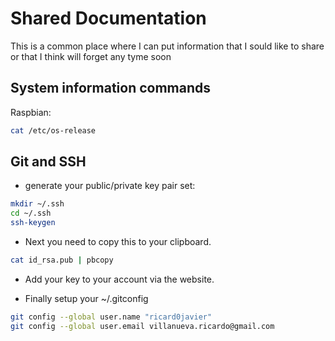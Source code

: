 # Shared Documentation

This is a common place where I can put information that I sould like to share or that I think will forget any tyme soon

## System information commands
Raspbian: 
```bash
cat /etc/os-release
```

## Git and SSH
- generate your public/private key pair set:

```bash
mkdir ~/.ssh
cd ~/.ssh
ssh-keygen
```

- Next you need to copy this to your clipboard.

```bash
cat id_rsa.pub | pbcopy
```

- Add your key to your account via the website.

- Finally setup your ~/.gitconfig

```bash
git config --global user.name "ricard0javier"
git config --global user.email villanueva.ricardo@gmail.com
```
